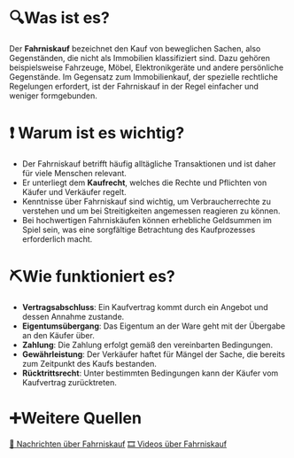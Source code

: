 # 🔍Was ist es?
Der **Fahrniskauf** bezeichnet den Kauf von beweglichen Sachen, also Gegenständen, die nicht als Immobilien klassifiziert sind. Dazu gehören beispielsweise Fahrzeuge, Möbel, Elektronikgeräte und andere persönliche Gegenstände. Im Gegensatz zum Immobilienkauf, der spezielle rechtliche Regelungen erfordert, ist der Fahrniskauf in der Regel einfacher und weniger formgebunden.

# ❗ Warum ist es wichtig?
- Der Fahrniskauf betrifft häufig alltägliche Transaktionen und ist daher für viele Menschen relevant.
- Er unterliegt dem **Kaufrecht**, welches die Rechte und Pflichten von Käufer und Verkäufer regelt.
- Kenntnisse über Fahrniskauf sind wichtig, um Verbraucherrechte zu verstehen und um bei Streitigkeiten angemessen reagieren zu können.
- Bei hochwertigen Fahrniskäufen können erhebliche Geldsummen im Spiel sein, was eine sorgfältige Betrachtung des Kaufprozesses erforderlich macht.

# ⛏Wie funktioniert es?
- **Vertragsabschluss**: Ein Kaufvertrag kommt durch ein Angebot und dessen Annahme zustande.
- **Eigentumsübergang**: Das Eigentum an der Ware geht mit der Übergabe an den Käufer über.
- **Zahlung**: Die Zahlung erfolgt gemäß den vereinbarten Bedingungen.
- **Gewährleistung**: Der Verkäufer haftet für Mängel der Sache, die bereits zum Zeitpunkt des Kaufs bestanden.
- **Rücktrittsrecht**: Unter bestimmten Bedingungen kann der Käufer vom Kaufvertrag zurücktreten.

# ➕Weitere Quellen
[📄 Nachrichten über Fahrniskauf](https://www.google.com/search?tbm=nws&q=Fahrniskauf)
[🎞 Videos über Fahrniskauf](https://www.google.com/search?tbm=vid&q=Fahrniskauf)